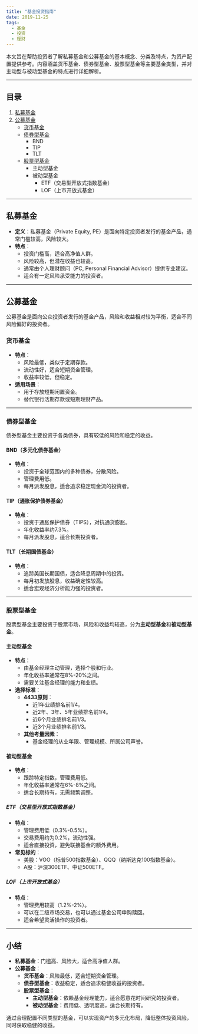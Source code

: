 ```yaml
---
title: "基金投资指南"
date: 2019-11-25
tags:
  - 基金
  - 投资
  - 理财
---
```


本文旨在帮助投资者了解私募基金和公募基金的基本概念、分类及特点，为资产配置提供参考。内容涵盖货币基金、债券型基金、股票型基金等主要基金类型，并对主动型与被动型基金的特点进行详细解析。

---

## 目录

1. [私募基金](#私募基金)
2. [公募基金](#公募基金)
   - [货币基金](#货币基金)
   - [债券型基金](#债券型基金)
     - BND
     - TIP
     - TLT
   - [股票型基金](#股票型基金)
     - 主动型基金
     - 被动型基金
       - ETF（交易型开放式指数基金）
       - LOF（上市开放式基金）

---

## 私募基金

- **定义**：私募基金（Private Equity, PE）是面向特定投资者发行的基金产品，通常门槛较高，风险较大。
- **特点**：
  - 投资门槛高，适合高净值人群。
  - 风险较高，但潜在收益也较高。
  - 通常由个人理财顾问（PC, Personal Financial Advisor）提供专业建议。
  - 适合有一定风险承受能力的投资者。

---

## 公募基金

公募基金是面向公众投资者发行的基金产品，风险和收益相对较为平衡，适合不同风险偏好的投资者。

### 货币基金

- **特点**：
  - 风险最低，类似于定期存款。
  - 流动性好，适合短期资金管理。
  - 收益率较低，但稳定。
- **适用场景**：
  - 用于存放短期闲置资金。
  - 替代银行活期存款或短期理财产品。

---

### 债券型基金

债券型基金主要投资于各类债券，具有较低的风险和稳定的收益。

#### BND（多元化债券基金）
- **特点**：
  - 投资于全球范围内的多种债券，分散风险。
  - 管理费用低。
  - 每月派发股息，适合追求稳定现金流的投资者。

#### TIP（通胀保护债券基金）
- **特点**：
  - 投资于通胀保护债券（TIPS），对抗通货膨胀。
  - 年化收益率约7.3%。
  - 每月派发股息，适合长期投资者。

#### TLT（长期国债基金）
- **特点**：
  - 追踪美国长期国债，适合降息周期中的投资。
  - 每月初发放股息，收益确定性较高。
  - 适合宏观经济分析能力强的投资者。

---

### 股票型基金

股票型基金主要投资于股票市场，风险和收益均较高，分为**主动型基金**和**被动型基金**。

#### 主动型基金
- **特点**：
  - 由基金经理主动管理，选择个股和行业。
  - 年化收益率通常在8%-20%之间。
  - 需要关注基金经理的能力和业绩。
- **选择标准**：
  - **4433原则**：
    - 近1年业绩排名前1/4。
    - 近2年、3年、5年业绩排名前1/4。
    - 近6个月业绩排名前1/3。
    - 近3个月业绩排名前1/3。
  - **其他考量因素**：
    - 基金经理的从业年限、管理规模、所属公司声誉。

#### 被动型基金
- **特点**：
  - 跟踪特定指数，管理费用低。
  - 年化收益率通常在6%-8%之间。
  - 适合长期持有，无需频繁调整。

##### ETF（交易型开放式指数基金）
- **特点**：
  - 管理费用低（0.3%-0.5%）。
  - 交易费用约为0.2%，流动性强。
  - 适合直接投资，避免联接基金的额外费用。
- **常见标的**：
  - 美股：VOO（标普500指数基金）、QQQ（纳斯达克100指数基金）。
  - A股：沪深300ETF、中证500ETF。

##### LOF（上市开放式基金）
- **特点**：
  - 管理费用较高（1.2%-2%）。
  - 可以在二级市场交易，也可以通过基金公司申购赎回。
  - 适合希望灵活操作的投资者。

---

## 小结

- **私募基金**：门槛高、风险大，适合高净值人群。
- **公募基金**：
  - **货币基金**：风险最低，适合短期资金管理。
  - **债券型基金**：收益稳定，适合追求稳健收益的投资者。
  - **股票型基金**：
    - **主动型基金**：依赖基金经理能力，适合愿意花时间研究的投资者。
    - **被动型基金**：费用低、透明度高，适合长期持有。

通过合理配置不同类型的基金，可以实现资产的多元化布局，降低整体投资风险，同时获取稳健的收益。
